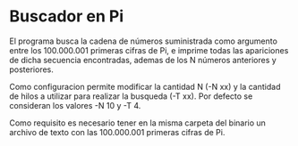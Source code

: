 # Buscador en Pi

El programa busca la cadena de números suministrada como argumento entre los 100.000.001 primeras cifras de Pi,
e imprime todas las apariciones de dicha secuencia encontradas, ademas de los N números anteriores y posteriores.

Como configuracion permite modificar la cantidad N (-N xx) y la cantidad de hilos a utilizar para realizar la
busqueda (-T xx). Por defecto se consideran los valores -N 10 y -T 4.

Como requisito es necesario tener en la misma carpeta del binario un archivo de texto con las 100.000.001 primeras
cifras de Pi.
